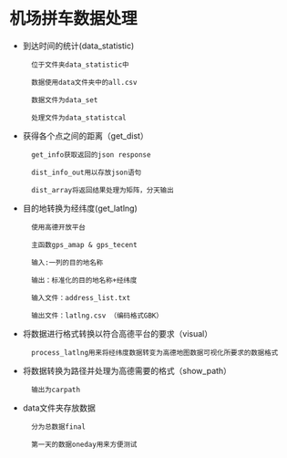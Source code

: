 # 机场拼车数据处理

* 到达时间的统计(data_statistic)
        
        位于文件夹data_statistic中
        
        数据使用data文件夹中的all.csv
        
        数据文件为data_set
        
        处理文件为data_statistcal
        
* 获得各个点之间的距离（get_dist）
        
        get_info获取返回的json response
        
        dist_info_out用以存放json语句
        
        dist_array将返回结果处理为矩阵，分天输出

* 目的地转换为经纬度(get_latlng)
 
        使用高德开放平台
        
        主函数gps_amap & gps_tecent
        
        输入:一列的目的地名称
        
        输出：标准化的目的地名称+经纬度
        
        输入文件：address_list.txt
        
        输出文件：latlng.csv （编码格式GBK）
        
* 将数据进行格式转换以符合高德平台的要求（visual）

        process_latlng用来将经纬度数据转变为高德地图数据可视化所要求的数据格式
        
* 将数据转换为路径并处理为高德需要的格式（show_path）

        输出为carpath

* data文件夹存放数据

        分为总数据final
        
        第一天的数据oneday用来方便测试
